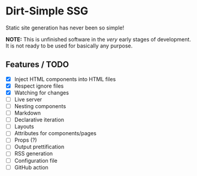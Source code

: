 # Dirt-Simple SSG

Static site generation has never been so simple!

**NOTE:** This is unfinished software in the *very* early stages of development. It is not ready to be used for basically any purpose.

## Features / TODO
- [x] Inject HTML components into HTML files
- [x] Respect ignore files
- [x] Watching for changes
- [ ] Live server
- [ ] Nesting components
- [ ] Markdown
- [ ] Declarative iteration
- [ ] Layouts
- [ ] Attributes for components/pages
- [ ] Props (?)
- [ ] Output prettification
- [ ] RSS generation
- [ ] Configuration file
- [ ] GitHub action
